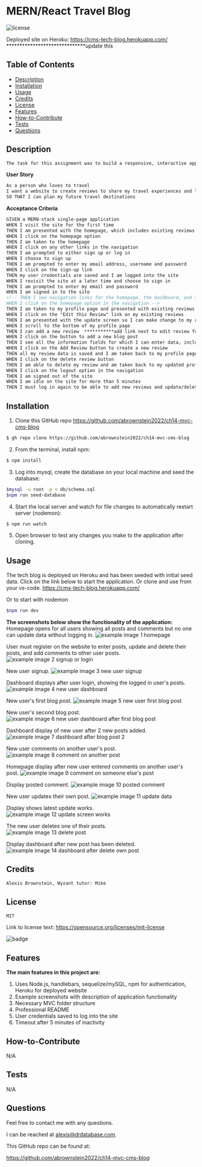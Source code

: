 # MERN/React Travel Blog
![license](https://img.shields.io/badge/license-MIT-black)

Deployed site on Heroku:
https://cms-tech-blog.herokuapp.com/ ******************************update this
     
## Table of Contents

- [Description](#description)
- [Installation](#installation)
- [Usage](#usage)
- [Credits](#credits)
- [License](#license)
- [Features](#features)
- [How-to-Contribute](#how-to-contribute)
- [Tests](#tests)
- [Questions](#questions)

## Description
```md
The task for this assignment was to build a responsive, interactive application using GraphQL with a node.js and express.js server.  We used MongoDB and the Mongoose ODM for the database, and queries and mutations for retrieving, adding, updating, and deleting data.  The application was deployed to Heroku with seed data.
```

**User Story**

```md
As a person who loves to travel
I want a website to create reviews to share my travel experiences and learn from the travel experiences of others
SO THAT I can plan my future travel destinations

```

**Acceptance Criteria**

```md
GIVEN a MERN-stack single-page application
WHEN I visit the site for the first time
THEN I am presented with the homepage, which includes existing reviews if any have been posted; navigation links for the homepage and the dashboard; and the option to log in
WHEN I click on the homepage option
THEN I am taken to the homepage
WHEN I click on any other links in the navigation
THEN I am prompted to either sign up or log in
WHEN I choose to sign up
THEN I am prompted to enter my email address, username and password
WHEN I click on the sign-up link
THEN my user credentials are saved and I am logged into the site
WHEN I revisit the site at a later time and choose to sign in
THEN I am prompted to enter my email and password
WHEN I am signed in to the site
<!-- THEN I see navigation links for the homepage, the dashboard, and the option to log out
WHEN I click on the homepage option in the navigation -->
THEN I am taken to my profile page and presented with existing reviews that I created (if any) that include information about the review and the date/time I created it
WHEN I click on the "Edit this Review" link on my existing reviews
THEN I am presented with the update screen so I can make change to my review I want or I can delete the review entirely
WHEN I scroll to the bottom of my profile page
THEN I can add a new review  ***********add link next to edit review for Add and DELETE so user doesn't have to scroll down********
WHEN I click on the button to add a new blog post
THEN I see all the information fields for which I can enter data, including rating the place I am reviewing
WHEN I click on the Add Review button to create a new review
THEN all my review data is saved and I am taken back to my profile page and can see the new review I just created
WHEN I click on the delete review button
THEN I am able to delete my review and am taken back to my updated profile page
WHEN I click on the logout option in the navigation
THEN I am signed out of the site
WHEN I am idle on the site for more than 5 minutes
THEN I must log in again to be able to add new reviews and update/delete my existing reviews
```

## Installation
<!-- audience is other developers -->

1. Clone this GitHub repo https://github.com/abrownstein2022/ch14-mvc-cms-blog
<!-- Check out the gh cli tool from github -->
```bash
$ gh repo clone https://github.com/abrownstein2022/ch14-mvc-cms-blog
```

2. From the terminal, install npm:
```bash
$ npm install
``` 

3. Log into mysql, create the database on your local machine and seed the database:

```bash
$mysql -u root -p < db/schema.sql
$npm run seed-database
```

<!-- [] implies user input 
 mysql> restaurant_mgr < C:\[filename].sql
-->

4. Start the local server and watch for file changes to automatically restart server (nodemon):
```bash
$ npm run watch 
```
  
5. Open browser to test any changes you make to the application after cloning.


## Usage  
The tech blog is deployed on Heroku and has been seeded with initial seed data.  Click on the link below to start the application.  Or clone and use from your vs-code.
https://cms-tech-blog.herokuapp.com/

Or to start with nodemon

```bash
$npm run dev
```

**The screenshots below show the functionality of the application:**<br>
Homepage opens for all users showing all posts and comments but no one can update data without logging in.
![example image 1 homepage](./public/images/ch14-screen1-homepage.png)

User must register on the website to enter posts, update and delete their posts, and add comments to other user posts.
![example image 2 signup or login](./public/images/ch14-screen2-signup-or-login.png)

New user signup.
![example image 3 new user signup](./public/images/ch14-screen3-new-user-signup.png)

Dashboard displays after user login, showing the logged in user's posts.
![example image 4 new user dashboard](./public/images/ch14-screen4-new-user-dashboard.png)

New user's first blog post.
![example image 5 new user first blog post](./public/images/ch14-screen5-new-user-first-blog-post.png)

New user's second blog post.
![example image 6 new user dashboard after first blog post](./public/images/ch14-screen6-new-user-dashboard-after-first-blog-post.png)

Dashboard display of new user after 2 new posts added.
![example image 7 dashboard after blog post 2](./public/images/ch14-screen7-dashboard-after-post-2.png)

New user comments on another user's post.
![example image 8 comment on another post](./public/images/ch14-screen8-comment-on-another-post.png)

Homepage display after new user entered comments on another user's post.
![example image 9 comment on someone else's post](./public/images/ch14-screen9-comment-on-someone-elses-post.png)

Display posted comment.
![example image 10 posted comment](./public/images/ch14-screen10-posted-comment.png)

New user updates their own post.
![example image 11 update data](./public/images/ch14-screen11-update-data.png)

Display shows latest update works.
![example image 12 update screen works](./public/images/ch14-screen12-update-works.png)

The new user deletes one of their posts.<br>
![example image 13 delete post](./public/images/ch14-screen13-delete-post.png)

Display dashboard after new post has been deleted.
![example image 14 dashboard after delete own post](./public/images/ch14-screen14-dashboard-after-delete.png)


## Credits

```md
Alexis Brownstein, Wyzant tutor: Mike
```

## License

 ```md
 MIT 
```

Link to license text:
https://opensource.org/licenses/mit-license


![badge](https://img.shields.io/badge/license-mit-black)


## Features 

<!-- 
# h1
###### h6
**bold**
*italic*
_underline_

| key | value |
|-|-|
| name | 'bob' |


- list
- items

1. numberd
1. list
1. all ones - automatic numbering
Features for *future* development
 -->
**The main features in this project are:**<br> 
1. Uses Node.js, handlebars, sequelize/mySQL, npm for authentication, Heroku for deployed website
1. Example screenshots with description of application functionality 
1. Necessary MVC folder structure 
1. Professional README
1. User credentials saved to log into the site
1. Timeout after 5 minutes of inactivity
## How-to-Contribute

N/A

## Tests
N/A

## Questions

Feel free to contact me with any questions.

I can be reached at alexis@drdatabase.com.

This GitHub repo can be found at:
  
https://github.com/abrownstein2022/ch14-mvc-cms-blog

